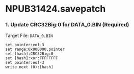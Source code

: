 # NPUB31424.savepatch

### 1. Update CRC32Big:0 for DATA_0.BIN (Required)

Target File: `DATA_0.BIN`

```
set pointer:eof-3
set range:0x000000,pointer
set [hash]:CRC32Big:0
set [hash]:xor:FFFFFFFF
set pointer:eof-3
write next (0):[hash]
```

